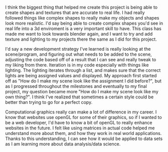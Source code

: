  I think the biggest thing that helped me create this project is being able to create shapes and textures that are accurate to real life. I had really followed things like complex shapes to really make my objects and shapes look more realistic. I'd say being able to create complex shapes you'd see in real life into a 3d enviroment is a very important skill to have. This class has made me want to look towards blender again, and I want to try and add texture and lighting to my projects there the same as I did for this project.

 I'd say a new development strategy I've learned is really looking at the scene/program, and figuring out what needs to be added to the scene, adjusting the code based off of a result that I can see and really tweak to my liking from there. Iteration is in my code especially with things like lighting. The lighting iterates through a list, and makes sure that the correct lights are being assigned values and displayed. My approach first started off as "How do I make my scene look like the assignment I did before?", but as I progressed throughout the milestones and eventually to my final project, my question became more "How do I make my scene look like my own thing?". I think I've realized that sometimes a certain style could be better than trying to go for a perfect copy.

 Computational graphics really can make a lot of difference in my career. I know that websites use openGL for some of their graphics, so if I wanted to be a web developer, I'd have to know a bit of openGL to really enhance websites in the future. I felt like using matrices in actual code helped me understand more about them, and how they work in real world applications. Thanks to this understanding, I can see how it would be applied to data sets as I am learning more about data analysis/data science.

